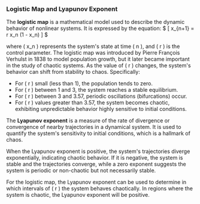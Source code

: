 ### Logistic Map and Lyapunov Exponent

The **logistic map** is a mathematical model used to describe the dynamic behavior of nonlinear systems. It is expressed by the equation:
$
\[
x_{n+1} = r x_n (1 - x_n)
\]
$

where \( x_n \) represents the system's state at time \( n \), and \( r \) is the control parameter. The logistic map was introduced by Pierre François Verhulst in 1838 to model population growth, but it later became important in the study of chaotic systems. As the value of \( r \) changes, the system's behavior can shift from stability to chaos. Specifically:

- For \( r \) small (less than 1), the population tends to zero.
- For \( r \) between 1 and 3, the system reaches a stable equilibrium.
- For \( r \) between 3 and 3.57, periodic oscillations (bifurcations) occur.
- For \( r \) values greater than 3.57, the system becomes chaotic, exhibiting unpredictable behavior highly sensitive to initial conditions.

The **Lyapunov exponent** is a measure of the rate of divergence or convergence of nearby trajectories in a dynamical system. It is used to quantify the system's sensitivity to initial conditions, which is a hallmark of chaos. 

When the Lyapunov exponent is positive, the system's trajectories diverge exponentially, indicating chaotic behavior. If it is negative, the system is stable and the trajectories converge, while a zero exponent suggests the system is periodic or non-chaotic but not necessarily stable.

For the logistic map, the Lyapunov exponent can be used to determine in which intervals of \( r \) the system behaves chaotically. In regions where the system is chaotic, the Lyapunov exponent will be positive.
